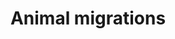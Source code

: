 ---
title: Animal migrations
longTitle: 'Animal migrations'
tags:
- gccommon
french:
- "[[Migration animale]]"
usedFor:
- "[[Bird migrations]]"
- "[[Fish migrations]]"
- "[[Insect migrations]]"
---